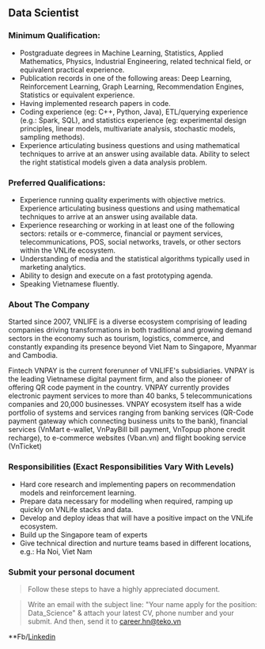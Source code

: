 ## Data Scientist

### Minimum Qualification:
- Postgraduate degrees in Machine Learning, Statistics, Applied Mathematics, Physics, Industrial Engineering, related technical field, or equivalent practical experience.
- Publication records in one of the following areas: Deep Learning, Reinforcement Learning, Graph Learning, Recommendation Engines, Statistics or equivalent experience.
- Having implemented research papers in code.
- Coding experience (eg: C++, Python, Java), ETL/querying experience (e.g.: Spark, SQL), and statistics experience (eg: experimental design principles, linear models, multivariate analysis, stochastic models, sampling methods).
- Experience articulating business questions and using mathematical techniques to arrive at an answer using available data. Ability to select the right statistical models given a data analysis problem.

### Preferred Qualifications:
- Experience running quality experiments with objective metrics. Experience articulating business questions and using mathematical techniques to arrive at an answer using available data.
- Experience researching or working in at least one of the following sectors: retails or e-commerce, financial or payment services, telecommunications, POS, social networks, travels, or other sectors within the VNLife ecosystem.
- Understanding of media and the statistical algorithms typically used in marketing analytics.
- Ability to design and execute on a fast prototyping agenda.
- Speaking Vietnamese fluently.

### About The Company

Started since 2007, VNLIFE is a diverse ecosystem comprising of leading companies driving transformations in both traditional and growing demand sectors in the economy such as tourism, logistics, commerce, and constantly expanding its presence beyond Viet Nam to Singapore, Myanmar and Cambodia.

Fintech VNPAY is the current forerunner of VNLIFE's subsidiaries. VNPAY is the leading Vietnamese digital payment firm, and also the pioneer of offering QR code payment in the country. VNPAY currently provides electronic payment services to more than 40 banks, 5 telecommunications companies and 20,000 businesses. VNPAY ecosystem itself has a wide portfolio of systems and services ranging from banking services (QR-Code payment gateway which connecting business units to the bank), financial services (VnMart e-wallet, VnPayBill bill payment, VnTopup phone credit recharge), to e-commerce websites (Vban.vn) and flight booking service (VnTicket)

### Responsibilities (Exact Responsibilities Vary With Levels)
- Hard core research and implementing papers on recommendation models and reinforcement learning.
- Prepare data necessary for modelling when required, ramping up quickly on VNLife stacks and data.
- Develop and deploy ideas that will have a positive impact on the VNLife ecosystem.
- Build up the Singapore team of experts
- Give technical direction and nurture teams based in different locations, e.g.: Ha Noi, Viet Nam

### Submit your personal document
> Follow these steps to have a highly appreciated document.

> Write an email with the subject line: "Your name apply for the position: Data_Science" & attach your latest CV, phone number and your submit. And then, send it to [career.hn@teko.vn](Career.hn@teko.vn)

**Fb/[Linkedin](https://www.linkedin.com/in/hoaitrang13/)
